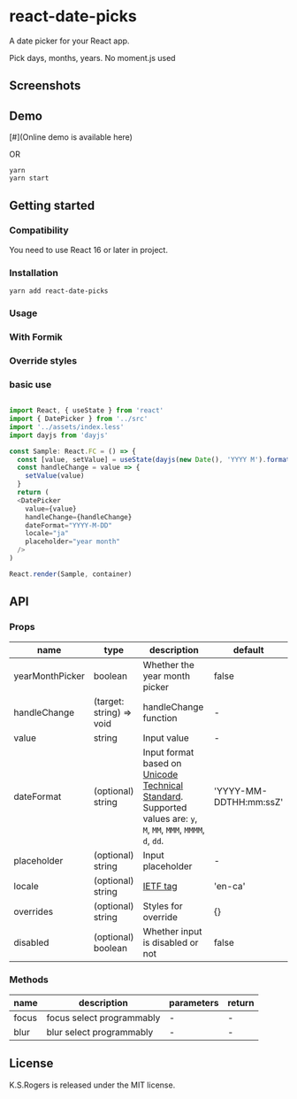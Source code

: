 # react-date-picks
A date picker for your React app.

Pick days, months, years.
No moment.js used

## Screenshots


## Demo
[#](Online demo is available here)

OR

```
yarn
yarn start
```

## Getting started

### Compatibility

You need to use React 16 or later in project.

### Installation

```
yarn add react-date-picks
```

### Usage

### With Formik

### Override styles


### basic use

```js

import React, { useState } from 'react'
import { DatePicker } from '../src'
import '../assets/index.less'
import dayjs from 'dayjs'

const Sample: React.FC = () => {
  const [value, setValue] = useState(dayjs(new Date(), 'YYYY M').format('YYYY M'))
  const handleChange = value => {
    setValue(value)
  }
  return (
  <DatePicker
    value={value}
    handleChange={handleChange}
    dateFormat="YYYY-M-DD"
    locale="ja"
    placeholder="year month"
  />
)

React.render(Sample, container)
```

## API

### Props

| name     | type    | description     | default  |
|----------|-------|----------|--------------|
|yearMonthPicker | boolean |  Whether the year month picker | false |
|handleChange | (target: string) => void | handleChange function | - |
|value | string | Input value | - |
|dateFormat | (optional) string | Input format based on [Unicode Technical Standard](https://www.unicode.org/reports/tr35/tr35-dates.html#Date_Field_Symbol_Table). Supported values are: `y`, `M`, `MM`, `MMM`, `MMMM`, `d`, `dd`. | 'YYYY-MM-DDTHH:mm:ssZ' |
|placeholder | (optional) string | Input placeholder | - |
|locale | (optional) string | [IETF tag](https://en.wikipedia.org/wiki/IETF_language_tag) | 'en-ca' |
|overrides | (optional) string | Styles for override | {} |
|disabled | (optional) boolean | Whether input is disabled or not | false |


### Methods

| name     | description    | parameters | return      |
|----------|----------------|----------|--------------|
|focus     | focus select programmably | - | - |
|blur     | blur select programmably | - | - |




## License

K.S.Rogers is released under the MIT license.
